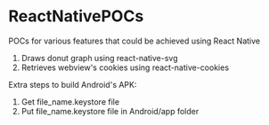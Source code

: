 # ReactNativePOCs

POCs for various features that could be achieved using React Native
1. Draws donut graph using react-native-svg
2. Retrieves webview's cookies using react-native-cookies

Extra steps to build Android's APK:
1. Get file_name.keystore file
2. Put file_name.keystore file in Android/app folder
